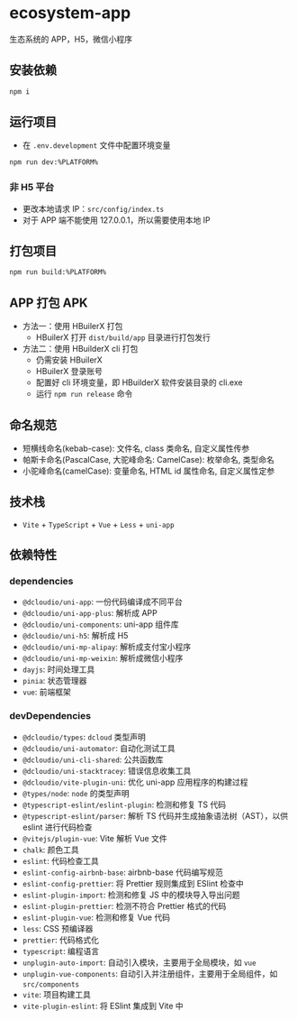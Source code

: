 # ecosystem-app

生态系统的 APP，H5，微信小程序

## 安装依赖

```sh
npm i
```

## 运行项目

- 在 `.env.development` 文件中配置环境变量

```sh
npm run dev:%PLATFORM%
```

### 非 H5 平台

- 更改本地请求 IP：`src/config/index.ts`
- 对于 APP 端不能使用 127.0.0.1，所以需要使用本地 IP

## 打包项目

```sh
npm run build:%PLATFORM%
```

## APP 打包 APK

- 方法一：使用 HBuilerX 打包
  - HBuilerX 打开 `dist/build/app` 目录进行打包发行
- 方法二：使用 HBuilderX cli 打包
  - 仍需安装 HBuilerX
  - HBuilerX 登录账号
  - 配置好 cli 环境变量，即 HBuilderX 软件安装目录的 cli.exe
  - 运行 `npm run release` 命令

## 命名规范

- 短横线命名(kebab-case): 文件名, class 类命名, 自定义属性传参
- 帕斯卡命名(PascalCase, 大驼峰命名: CamelCase): 枚举命名, 类型命名
- 小驼峰命名(camelCase): 变量命名, HTML id 属性命名, 自定义属性定参

## 技术栈

- `Vite` + `TypeScript` + `Vue` + `Less` + `uni-app`

## 依赖特性

### dependencies

- `@dcloudio/uni-app`: 一份代码编译成不同平台
- `@dcloudio/uni-app-plus`: 解析成 APP
- `@dcloudio/uni-components`: uni-app 组件库
- `@dcloudio/uni-h5`: 解析成 H5
- `@dcloudio/uni-mp-alipay`: 解析成支付宝小程序
- `@dcloudio/uni-mp-weixin`: 解析成微信小程序
- `dayjs`: 时间处理工具
- `pinia`: 状态管理器
- `vue`: 前端框架

### devDependencies

- `@dcloudio/types`: `dcloud` 类型声明
- `@dcloudio/uni-automator`: 自动化测试工具
- `@dcloudio/uni-cli-shared`: 公共函数库
- `@dcloudio/uni-stacktracey`: 错误信息收集工具
- `@dcloudio/vite-plugin-uni`: 优化 uni-app 应用程序的构建过程
- `@types/node`: `node` 的类型声明
- `@typescript-eslint/eslint-plugin`: 检测和修复 TS 代码
- `@typescript-eslint/parser`: 解析 TS 代码并生成抽象语法树（AST），以供 eslint 进行代码检查
- `@vitejs/plugin-vue`: Vite 解析 Vue 文件
- `chalk`: 颜色工具
- `eslint`: 代码检查工具
- `eslint-config-airbnb-base`: airbnb-base 代码编写规范
- `eslint-config-prettier`: 将 Prettier 规则集成到 ESlint 检查中
- `eslint-plugin-import`: 检测和修复 JS 中的模块导入导出问题
- `eslint-plugin-prettier`: 检测不符合 Prettier 格式的代码
- `eslint-plugin-vue`: 检测和修复 Vue 代码
- `less`: CSS 预编译器
- `prettier`: 代码格式化
- `typescript`: 编程语言
- `unplugin-auto-import`: 自动引入模块，主要用于全局模块，如 `vue`
- `unplugin-vue-components`: 自动引入并注册组件，主要用于全局组件，如 `src/components`
- `vite`: 项目构建工具
- `vite-plugin-eslint`: 将 ESlint 集成到 Vite 中

